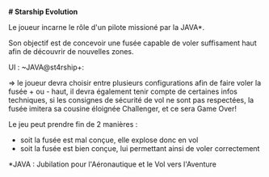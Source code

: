 **# Starship Evolution**

Le joueur incarne le rôle d'un pilote missioné par la JAVA*.

Son objectif est de concevoir une fusée capable de voler suffisament haut afin de découvrir de nouvelles zones. 

UI : 
~JAVA@st4rship+: 

=> le joueur devra choisir entre plusieurs configurations afin de faire voler la fusée + ou - haut,
il devra également tenir compte de certaines infos techniques, si les consignes de sécurité de vol ne sont pas respectées, la fusée imitera sa cousine éloignée Challenger, et ce sera Game Over!

Le jeu peut prendre fin de 2 manières : 
- soit la fusée est mal conçue, elle explose donc en vol
- soit la fusée est bien conçue, lui permettant ainsi de voler correctement


*JAVA : Jubilation pour l'Aéronautique et le Vol vers l'Aventure